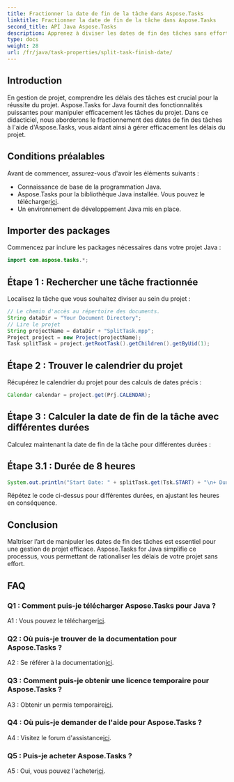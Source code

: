 ```yaml
---
title: Fractionner la date de fin de la tâche dans Aspose.Tasks
linktitle: Fractionner la date de fin de la tâche dans Aspose.Tasks
second_title: API Java Aspose.Tasks
description: Apprenez à diviser les dates de fin des tâches sans effort à l'aide d'Aspose.Tasks pour Java. Améliorez la gestion de projet avec des délais précis.
type: docs
weight: 28
url: /fr/java/task-properties/split-task-finish-date/
---
```

## Introduction
En gestion de projet, comprendre les délais des tâches est crucial pour la réussite du projet. Aspose.Tasks for Java fournit des fonctionnalités puissantes pour manipuler efficacement les tâches du projet. Dans ce didacticiel, nous aborderons le fractionnement des dates de fin des tâches à l'aide d'Aspose.Tasks, vous aidant ainsi à gérer efficacement les délais du projet.
## Conditions préalables
Avant de commencer, assurez-vous d'avoir les éléments suivants :
- Connaissance de base de la programmation Java.
-  Aspose.Tasks pour la bibliothèque Java installée. Vous pouvez le télécharger[ici](https://releases.aspose.com/tasks/java/).
- Un environnement de développement Java mis en place.
## Importer des packages
Commencez par inclure les packages nécessaires dans votre projet Java :
```java
import com.aspose.tasks.*;
```
## Étape 1 : Rechercher une tâche fractionnée
Localisez la tâche que vous souhaitez diviser au sein du projet :
```java
// Le chemin d'accès au répertoire des documents.
String dataDir = "Your Document Directory";
// Lire le projet
String projectName = dataDir + "SplitTask.mpp";
Project project = new Project(projectName);
Task splitTask = project.getRootTask().getChildren().getByUid(1);
```
## Étape 2 : Trouver le calendrier du projet
Récupérez le calendrier du projet pour des calculs de dates précis :
```java
Calendar calendar = project.get(Prj.CALENDAR);
```
## Étape 3 : Calculer la date de fin de la tâche avec différentes durées
Calculez maintenant la date de fin de la tâche pour différentes durées :
## Étape 3.1 : Durée de 8 heures
```java
System.out.println("Start Date: " + splitTask.get(Tsk.START) + "\n+ Duration 8 hours\nFinish Date: " + calendar.getTaskFinishDateFromDuration(splitTask, 8d));
```
Répétez le code ci-dessus pour différentes durées, en ajustant les heures en conséquence.
## Conclusion
Maîtriser l’art de manipuler les dates de fin des tâches est essentiel pour une gestion de projet efficace. Aspose.Tasks for Java simplifie ce processus, vous permettant de rationaliser les délais de votre projet sans effort.
## FAQ
### Q1 : Comment puis-je télécharger Aspose.Tasks pour Java ?
 A1 : Vous pouvez le télécharger[ici](https://releases.aspose.com/tasks/java/).
### Q2 : Où puis-je trouver de la documentation pour Aspose.Tasks ?
 A2 : Se référer à la documentation[ici](https://reference.aspose.com/tasks/java/).
### Q3 : Comment puis-je obtenir une licence temporaire pour Aspose.Tasks ?
 A3 : Obtenir un permis temporaire[ici](https://purchase.aspose.com/temporary-license/).
### Q4 : Où puis-je demander de l'aide pour Aspose.Tasks ?
 A4 : Visitez le forum d'assistance[ici](https://forum.aspose.com/c/tasks/15).
### Q5 : Puis-je acheter Aspose.Tasks ?
 A5 : Oui, vous pouvez l'acheter[ici](https://purchase.aspose.com/buy).